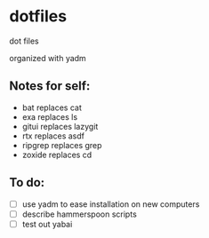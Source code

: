 # dotfiles
dot files

organized with yadm

## Notes for self:
  - bat replaces cat
  - exa replaces ls
  - gitui replaces lazygit
  - rtx replaces asdf
  - ripgrep replaces grep
  - zoxide replaces cd

## To do: 
  - [ ] use yadm to ease installation on new computers
  - [ ] describe hammerspoon scripts
  - [ ] test out yabai
